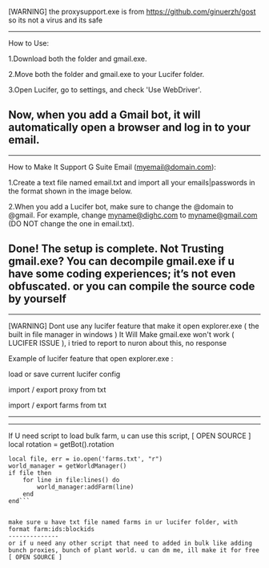 [WARNING]
the proxysupport.exe is from https://github.com/ginuerzh/gost so its not a virus and its safe

-------

How to Use:

1.Download both the folder and gmail.exe.

2.Move both the folder and gmail.exe to your Lucifer folder.

3.Open Lucifer, go to settings, and check 'Use WebDriver'.

Now, when you add a Gmail bot, it will automatically open a browser and log in to your email. 
--------------------------
--------------------------
How to Make It Support G Suite Email (myemail@domain.com):

1.Create a text file named email.txt and import all your emails|passwords in the format shown in the image below.

2.When you add a Lucifer bot, make sure to change the @domain to @gmail. For example, change myname@dighc.com to myname@gmail.com (DO NOT change the one in email.txt).

Done! The setup is complete.
Not Trusting gmail.exe?
You can decompile gmail.exe if u have some coding experiences; it’s not even obfuscated. or you can compile the source code by yourself
---------------------
---------------------
[WARNING] 
Dont use any lucifer feature that make it open explorer.exe ( the built in file manager in windows )
It Will Make gmail.exe won't work ( LUCIFER ISSUE ), i tried to report to nuron about this, no response

Example of lucifer feature that open explorer.exe :

load or save current lucifer config

import / export proxy from txt 

import / export farms from txt 

---------------------
---------------------
If U need script to load bulk farm, u can use this script, [ OPEN SOURCE ]
local rotation = getBot().rotation

```
local file, err = io.open('farms.txt', "r")
world_manager = getWorldManager()
if file then
    for line in file:lines() do
        world_manager:addFarm(line)
    end
end```


make sure u have txt file named farms in ur lucifer folder, with format farm:ids:blockids 
--------------
or if u need any other script that need to added in bulk like adding bunch proxies, bunch of plant world. u can dm me, ill make it for free [ OPEN SOURCE ] 
